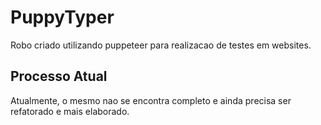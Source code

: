# PuppyTyper

Robo criado utilizando puppeteer para realizacao de testes em websites.

## Processo Atual

Atualmente, o mesmo nao se encontra completo e ainda precisa ser refatorado e mais elaborado.